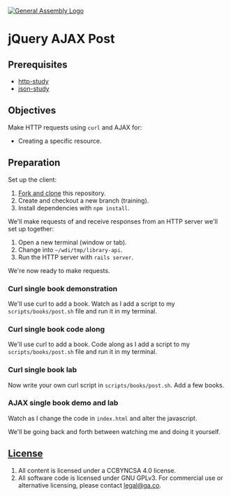 [![General Assembly Logo](https://camo.githubusercontent.com/1a91b05b8f4d44b5bbfb83abac2b0996d8e26c92/687474703a2f2f692e696d6775722e636f6d2f6b6538555354712e706e67)](https://generalassemb.ly/education/web-development-immersive)

# jQuery AJAX Post

## Prerequisites

-   [http-study](https://github.com/ga-wdi-boston/http-study)
-   [json-study](https://github.com/ga-wdi-boston/json-study)

## Objectives

Make HTTP requests using `curl` and AJAX for:

-   Creating a specific resource.

## Preparation

Set up the client:

1.  [Fork and clone](https://github.com/ga-wdi-boston/meta/wiki/ForkAndClone)
    this repository.
1.  Create and checkout a new branch (training).
1.  Install dependencies with `npm install`.

We'll make requests of and receive responses from an HTTP server we'll set up
 together:

1.  Open a new terminal (window or tab).
1.  Change into `~/wdi/tmp/library-api`.
1.  Run the HTTP server with `rails server`.

We're now ready to make requests.

### Curl single book demonstration

We'll use curl to add a book. Watch as I add a script to my `scripts/books/post.sh` file
and run it in my terminal.

### Curl single book code along

We'll use curl to add a book. Code along as I add a script to my `scripts/books/post.sh`
file and run it in my terminal.

### Curl single book lab

Now write your own curl script in `scripts/books/post.sh`.  Add a few books.

### AJAX single book demo and lab

Watch as I change the code in `index.html` and alter the javascript.

We'll be going back and forth between watching me and doing it yourself.

## [License](LICENSE)

1.  All content is licensed under a CC­BY­NC­SA 4.0 license.
1.  All software code is licensed under GNU GPLv3. For commercial use or
    alternative licensing, please contact legal@ga.co.
